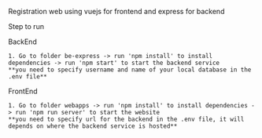Registration web using vuejs for frontend and express for backend

Step to run

BackEnd

```
1. Go to folder be-express -> run 'npm install' to install dependencies -> run 'npm start' to start the backend service
**you need to specify username and name of your local database in the .env file**
```

FrontEnd
```
1. Go to folder webapps -> run 'npm install' to install dependencies -> run 'npm run server' to start the website
**you need to specify url for the backend in the .env file, it will depends on where the backend service is hosted**
```
